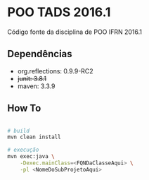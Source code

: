 
POO TADS 2016.1
===============

Código fonte da disciplina de POO IFRN 2016.1

Dependências
------------

* org.reflections: 0.9.9-RC2
* ~~junit: 3.8.1~~
* maven: 3.3.9

How To
------

```bash

# build
mvn clean install

# execução
mvn exec:java \
    -Dexec.mainClass=<FQNDaClasseAqui> \
    -pl <NomeDoSubProjetoAqui>

```


